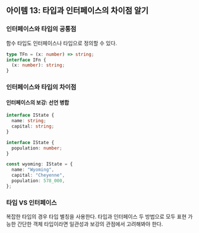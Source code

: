 ## 아이템 13: 타입과 인터페이스의 차이점 알기

### 인터페이스와 타입의 공통점

함수 타입도 인터페이스나 타입으로 정의할 수 있다.

```ts
type TFn = (x: number) => string;
interface IFn {
  (x: number): string;
}
```

### 인터페이스와 타입의 차이점

#### 인터페이스의 보강: 선언 병합

```ts
interface IState {
  name: string;
  capital: string;
}

interface IState {
  population: number;
}

const wyoming: IState = {
  name: "Wyoming",
  capital: "Cheyenne",
  population: 578_000,
};
```

### 타입 VS 인터페이스

복잡한 타입의 경우 타입 별칭을 사용한다.
타입과 인터페이스 두 방법으로 모두 표현 가능한 간단한 객체 타입이라면 일관성과 보강의 관점에서 고려해봐야 한다.
